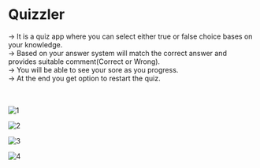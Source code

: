 # Quizzler
-> It is a quiz app where you can select either true or false choice bases on your knowledge.<br>
-> Based on your answer system will match the correct answer and provides suitable comment(Correct or Wrong). <br>
-> You will be able to see your sore as you progress.<br>
-> At the end you get option to restart the quiz.<br><br><br>


![1](https://user-images.githubusercontent.com/25624988/37218538-c2e303ba-238e-11e8-99e4-75da6eab97b8.png)

![2](https://user-images.githubusercontent.com/25624988/37218549-cfa12df2-238e-11e8-8e3e-aefa539dc7b8.png)

![3](https://user-images.githubusercontent.com/25624988/37218552-d19ec6b4-238e-11e8-819c-5c3f8b855c56.png)

![4](https://user-images.githubusercontent.com/25624988/37218554-d344b500-238e-11e8-9b9d-2fee7b5dd2c0.png)
